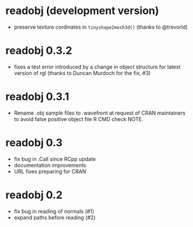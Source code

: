 # readobj (development version)

* preserve texture cordinates in `tinyshape2mesh3d()` (thanks to @trevorld)

# readobj 0.3.2

* fixes a test error introduced by a change in object structure for latest
  version of rgl (thanks to Duncan Murdoch for the fix, #3)

# readobj 0.3.1

* Rename .obj sample files to .wavefront at request of CRAN maintainers to avoid
  false positive object file R CMD check NOTE.

# readobj 0.3

* fix bug in .Call since RCpp update
* documentation improvements
* URL fixes preparing for CRAN

# readobj 0.2

* fix bug in reading of normals (#1)
* expand paths before reading (#2)
